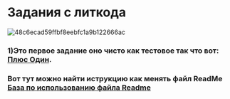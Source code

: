 # Задания с литкода
![48c6ecad59ffbf8eebfc1a9b122666ac](https://github.com/user-attachments/assets/fa60b7a5-a578-496d-abad-5b4f85b40024)


### 1)Это первое задание оно чисто как тестовое так что вот: [Плюс Один](https://leetcode.com/problems/plus-one/description/).
### Вот тут можно найти иструкцию как менять файл ReadMe [База по использованию файла Readme](https://docs.github.com/en/get-started/writing-on-github/getting-started-with-writing-and-formatting-on-github/basic-writing-and-formatting-syntax)
